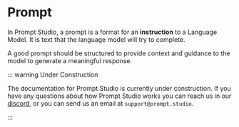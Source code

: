 # Prompt

In Prompt Studio, a prompt is a format for an **instruction** to a Language Model. It is text that the language model will try to complete.

A good prompt should be structured to provide context and guidance to the model to generate a meaningful response.

::: warning Under Construction

The documentation for Prompt Studio is currently under construction. If you have any questions about how Prompt Studio
works you can reach us in our [discord](https://discord.gg/3RxwUEk8fW), or you can send us an email at `support@prompt.studio`.

:::
